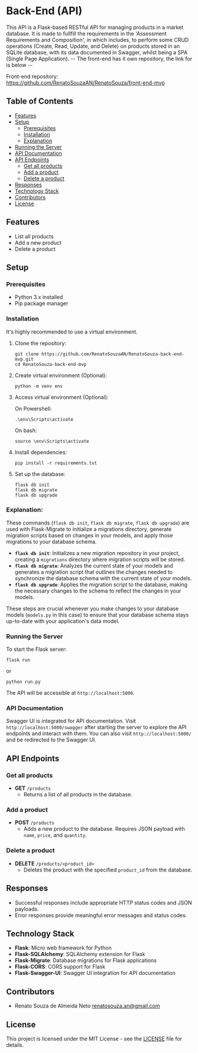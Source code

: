 # Back-End (API)

This API is a Flask-based RESTful API for managing products in a market database. It is made to fullfill the requirements in the 'Assessment Requirements and Composition', in which includes, to perform some CRUD operations (Create, Read, Update, and Delete) on products stored in an SQLite database, with its data documented in Swagger, whilst being a SPA (Single Page Application). -- The front-end has it own repository, the link for is below --

Front-end repository: https://github.com/RenatoSouzaAN/RenatoSouza/front-end-mvp

## Table of Contents

-   [Features](#features)
-   [Setup](#setup)
    -   [Prerequisites](#prerequisites)
    -   [Installation](#installation)
    -   [Explanation](#explanation)
-   [Running the Server](#running-the-server)
-   [API Documentation](#api-documentation)
-   [API Endpoints](#api-endpoints)
    -   [Get all products](#get-all-products)
    -   [Add a product](#add-a-product)
    -   [Delete a product](#delete-a-product)
-   [Responses](#responses)
-   [Technology Stack](#technology-stack)
-   [Contributors](#contributors)
-   [License](#license)

## Features

-   List all products
-   Add a new product
-   Delete a product

## Setup

### Prerequisites

-   Python 3.x installed
-   Pip package manager

### Installation

It's highly recommended to use a virtual environment.

1. Clone the repository:

    ```
    git clone https://github.com/RenatoSouzaAN/RenatoSouza-back-end-mvp.git
    cd RenatoSouza-back-end-mvp
    ```

2. Create virtual environment (Optional):

    ```
    python -m venv env
    ```

3. Access virtual environment (Optional):

    On Powershell:

    ```
    .\env\Scripts\activate
    ```

    On bash:

    ```
    source \env\Scripts\activate
    ```

4. Install dependencies:

    ```
    pip install -r requirements.txt
    ```

5. Set up the database:
    ```
    flask db init
    flask db migrate
    flask db upgrade
    ```

### Explanation:

These commands (`flask db init`, `flask db migrate`, `flask db upgrade`) are used with Flask-Migrate to initialize a migrations directory, generate migration scripts based on changes in your models, and apply those migrations to your database schema.

-   **`flask db init`**: Initializes a new migration repository in your project, creating a `migrations` directory where migration scripts will be stored.
-   **`flask db migrate`**: Analyzes the current state of your models and generates a migration script that outlines the changes needed to synchronize the database schema with the current state of your models.
-   **`flask db upgrade`**: Applies the migration script to the database, making the necessary changes to the schema to reflect the changes in your models.

These steps are crucial whenever you make changes to your database models (`models.py` in this case) to ensure that your database schema stays up-to-date with your application's data model.

### Running the Server

To start the Flask server:

```
flask run
```

or

```
python run.py
```

The API will be accessible at `http://localhost:5000`.

### API Documentation

Swagger UI is integrated for API documentation. Visit `http://localhost:5000/swagger` after starting the server to explore the API endpoints and interact with them. You can also visit `http://localhost:5000/` and be redirected to the Swagger UI.

## API Endpoints

### Get all products

-   **GET** `/products`
    -   Returns a list of all products in the database.

### Add a product

-   **POST** `/products`
    -   Adds a new product to the database. Requires JSON payload with `name`, `price`, and `quantity`.

### Delete a product

-   **DELETE** `/products/<product_id>`
    -   Deletes the product with the specified `product_id` from the database.

## Responses

-   Successful responses include appropriate HTTP status codes and JSON payloads.
-   Error responses provide meaningful error messages and status codes.

## Technology Stack

-   **Flask**: Micro web framework for Python
-   **Flask-SQLAlchemy**: SQLAlchemy extension for Flask
-   **Flask-Migrate**: Database migrations for Flask applications
-   **Flask-CORS**: CORS support for Flask
-   **Flask-Swagger-UI**: Swagger UI integration for API documentation

## Contributors

-   Renato Souza de Almeida Neto <renatosouza.an@gmail.com>

## License

This project is licensed under the MIT License - see the [LICENSE](RenatoSouza-back-end-mvp\LICENSE) file for details.
